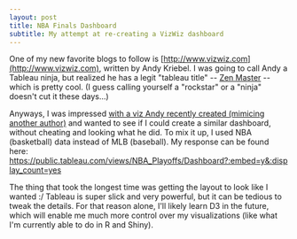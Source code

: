 ```yaml
---
layout: post
title: NBA Finals Dashboard
subtitle: My attempt at re-creating a VizWiz dashboard
---
```


One of my new favorite blogs to follow is [http://www.vizwiz.com](http://www.vizwiz.com), written by Andy Kriebel. I was going to call Andy a Tableau ninja, but realized he has a legit "tableau title" -- [Zen Master](http://www.tableau.com/ZenMasters) -- which is pretty cool. (I guess calling yourself a "rockstar" or a "ninja" doesn't cut it these days...) 

Anyways, I was impressed [with a viz Andy recently created (mimicing another author)](http://www.vizwiz.com/2016/11/how-many-times-have-teams-been-to-world.html) and wanted to see if I could create a similar dashboard, without cheating and looking what he did. To mix it up, I used NBA (basketball) data instead of MLB (baseball). My response can be found here: https://public.tableau.com/views/NBA_Playoffs/Dashboard?:embed=y&:display_count=yes

The thing that took the longest time was getting the layout to look like I wanted :/ Tableau is super slick and very powerful, but it can be tedious to tweak the details. For that reason alone, I'll likely learn D3 in the future, which will enable me much more control over my visualizations (like what I'm currently able to do in R and Shiny). 
